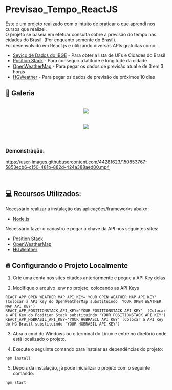 # Previsao_Tempo_ReactJS

Este é um projeto realizado com o intuito de praticar o que aprendi nos cursos que realizei.<br />
O projeto se baseia em efetuar consulta sobre a previsão do tempo nas cidades do Brasil. (Por enquanto somente do Brasil).<br />
Foi desenvolvido em React.js e utilizando diversas APIs gratuitas como:<br />
* [Seviço de Dados do IBGE](https://servicodados.ibge.gov.br/api/docs/localidades) - Para obter a lista de UFs e Cidades do Brasil
* [Position Stack](https://positionstack.com/) - Para conseguir a latitude e longitude da cidade
* [OpenWeatherMap](https://openweathermap.org/api) - Para pegar os dados de previsão atual e de 3 em 3 horas
* [HGWeather](https://hgbrasil.com/status/weather) - Para pegar os dados de previsão de próximos 10 dias

## 📸 Galeria
<br />
<div align="center">
<img src="https://user-images.githubusercontent.com/44281623/150849294-dc9b3e29-7f1a-4eaa-898b-0484bab89666.png" />
</div>
<br />
<br />
<div align="center">
<img src="https://user-images.githubusercontent.com/44281623/150849389-c8c99657-40f8-44ae-b316-6cd2bbd1218b.png" />
</div>
<br />
<br />
<h3>Demonstração:</h3>

https://user-images.githubusercontent.com/44281623/150853767-5853ecb6-c150-481b-882d-424a388aed00.mp4

<br />

## :computer: Recursos Utilizados:  

Necessário realizar a instalação das aplicações/frameworks abaixo:

* [Node.js](https://nodejs.org/en/)

Necessário fazer o cadastro e pegar a chave da API nos seguintes sites:
* [Position Stack](https://positionstack.com/)
* [OpenWeatherMap](https://openweathermap.org/api)
* [HGWeather](https://hgbrasil.com/status/weather)

## :fire: Configurando o Projeto Localmente

1) Crie uma conta nos sites citados anteriormente e pegue a API Key delas

2) Modifique o arquivo .env no projeto, colocando as API Keys
 ```
REACT_APP_OPEN_WEATHER_MAP_API_KEY='YOUR OPEN WEATHER MAP API KEY' (Colocar a API Key do OpenWeatherMap substituindo 'YOUR OPEN WEATHER MAP API KEY')
REACT_APP_POSITIONSTACK_API_KEY='YOUR POSITIONSTACK API KEY'  (Colocar a API Key do Position Stack substituindo 'YOUR POSITIONSTACK API KEY')
REACT_APP_HGBRASIL_API_KEY='YOUR HGBRASIL API KEY' (Colocar a API Key do HG Brasil substituindo 'YOUR HGBRASIL API KEY')
 ```
3) Abra o cmd do Windows ou o terminal do Linux e entre no diretório onde está localizado o projeto.

4) Execute o seguinte comando para instalar as dependências  do projeto:
```
npm install
```
5) Depois da instalação, já pode inicializar o projeto com o seguinte comando:
```
npm start
```

